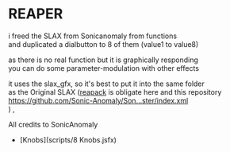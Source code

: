 # REAPER
i freed the SLAX from Sonicanomaly from functions  
and duplicated a dialbutton to 8 of them (value1 to value8)  
  
as there is no real function but it is graphically responding  
you can do some parameter-modulation with other effects  
  
it uses the slax_gfx, so it's best to put it into the same folder  
as the Original SLAX ([reapack](https://reapack.com/) is obligate here
and this repository  
https://github.com/Sonic-Anomaly/Son...ster/index.xml  
) , 


All credits to SonicAnomaly

- [Knobs](scripts/8 Knobs.jsfx)

